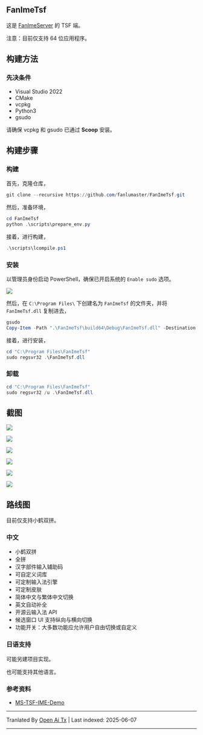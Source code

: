 ## FanImeTsf

这是 [FanImeServer](https://github.com/fanlumaster/FanImeServer) 的 TSF 端。

注意：目前仅支持 64 位应用程序。

## 构建方法

### 先决条件

- Visual Studio 2022
- CMake
- vcpkg
- Python3
- gsudo

请确保 vcpkg 和 gsudo 已通过 **Scoop** 安装。

## 构建步骤

### 构建

首先，克隆仓库，

```powershell
git clone --recursive https://github.com/fanlumaster/FanImeTsf.git
```

然后，准备环境，

```powershell
cd FanImeTsf
python .\scripts\prepare_env.py
```

接着，进行构建，

```powershell
.\scripts\lcompile.ps1
```

### 安装

以管理员身份启动 PowerShell，确保已开启系统的 `Enable sudo` 选项。

![](https://i.postimg.cc/zJCn9Cnn/image.png)

然后，在 `C:\Program Files\` 下创建名为 `FanImeTsf` 的文件夹，并将 `FanImeTsf.dll` 复制进去，

```powershell
gsudo
Copy-Item -Path ".\FanImeTsf\build64\Debug\FanImeTsf.dll" -Destination "C:\Program Files\FanImeTsf"
```

接着，进行安装，

```powershell
cd "C:\Program Files\FanImeTsf"
sudo regsvr32 .\FanImeTsf.dll
```

### 卸载

```powershell
cd "C:\Program Files\FanImeTsf"
sudo regsvr32 /u .\FanImeTsf.dll
```

## 截图

![](https://i.postimg.cc/v8Bpx6Gf/image.png)

![](https://i.postimg.cc/ssBgtM5M/image.png)

![](https://i.postimg.cc/ryDqXH0B/image.png)

![](https://i.postimg.cc/2m9WJTgR/image.png)

![](https://i.postimg.cc/L96qQZT8/image.png)

![](https://i.postimg.cc/FNcz9QTv/image.png)

## 路线图

目前仅支持小鹤双拼。

### 中文

- 小鹤双拼
- 全拼
- 汉字部件输入辅助码
- 可自定义词库
- 可定制输入法引擎
- 可定制皮肤
- 简体中文与繁体中文切换
- 英文自动补全
- 开源云输入法 API
- 候选窗口 UI 支持纵向与横向切换
- 功能开关：大多数功能应允许用户自由切换或自定义

### 日语支持

可能另建项目实现。

也可能支持其他语言。

### 参考资料

- [MS-TSF-IME-Demo](https://github.com/microsoft/Windows-classic-samples/tree/main/Samples/IME/cpp/SampleIME)

---

Tranlated By [Open Ai Tx](https://github.com/OpenAiTx/OpenAiTx) | Last indexed: 2025-06-07

---
